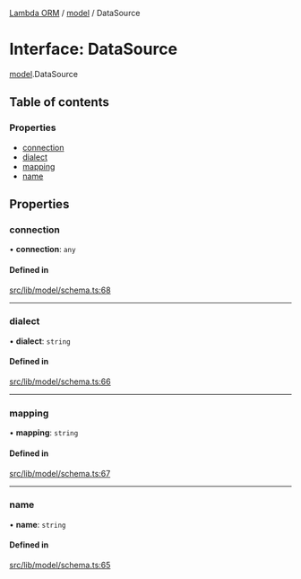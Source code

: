 [Lambda ORM](../README.md) / [model](../modules/model.md) / DataSource

# Interface: DataSource

[model](../modules/model.md).DataSource

## Table of contents

### Properties

- [connection](model.DataSource.md#connection)
- [dialect](model.DataSource.md#dialect)
- [mapping](model.DataSource.md#mapping)
- [name](model.DataSource.md#name)

## Properties

### connection

• **connection**: `any`

#### Defined in

[src/lib/model/schema.ts:68](https://github.com/FlavioLionelRita/lambda-orm/blob/36f1fb3/src/lib/model/schema.ts#L68)

___

### dialect

• **dialect**: `string`

#### Defined in

[src/lib/model/schema.ts:66](https://github.com/FlavioLionelRita/lambda-orm/blob/36f1fb3/src/lib/model/schema.ts#L66)

___

### mapping

• **mapping**: `string`

#### Defined in

[src/lib/model/schema.ts:67](https://github.com/FlavioLionelRita/lambda-orm/blob/36f1fb3/src/lib/model/schema.ts#L67)

___

### name

• **name**: `string`

#### Defined in

[src/lib/model/schema.ts:65](https://github.com/FlavioLionelRita/lambda-orm/blob/36f1fb3/src/lib/model/schema.ts#L65)
